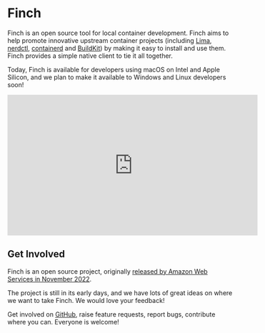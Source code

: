 # Finch

Finch is an open source tool for local container development. Finch aims to help
promote innovative upstream container projects (including
[Lima](https://github.com/lima-vm/lima),
[nerdctl](https://github.com/containerd/nerdctl),
[containerd](https://github.com/containerd/containerd) and
[BuildKit](https://github.com/moby/buildkit)) by making it easy to install and
use them. Finch provides a simple native client to tie it all together.

Today, Finch is available for developers using macOS on Intel and Apple
Silicon, and we plan to make it available to Windows and Linux developers soon!

<iframe width="560" height="315" src="https://www.youtube.com/embed/S7JwFFZ-7_Q?start=1525" title="YouTube video player" frameborder="0" allow="accelerometer; autoplay; clipboard-write; encrypted-media; gyroscope; picture-in-picture; web-share" allowfullscreen></iframe>

## Get Involved

Finch is an open source project, originally [released by Amazon Web
Services in November
2022](https://aws.amazon.com/blogs/opensource/introducing-finch-an-open-source-client-for-container-development/).

The project is still in its early days, and we have lots of great ideas on where
we want to take Finch. We would love your feedback!

Get involved on [GitHub](https://github.com/runfinch/finch), raise feature
requests, report bugs, contribute where you can. Everyone is welcome!

